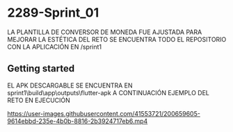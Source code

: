 # 2289-Sprint_01

LA PLANTILLA DE CONVERSOR DE MONEDA FUE AJUSTADA PARA MEJORAR LA ESTÉTICA DEL RETO
SE ENCUENTRA TODO EL REPOSITORIO CON LA APLICACIÓN EN /sprint1

## Getting started

EL APK DESCARGABLE SE ENCUENTRA EN sprint1\build\app\outputs\flutter-apk
A CONTINUACIÓN EJEMPLO DEL RETO EN EJECUCIÓN

https://user-images.githubusercontent.com/41553721/200659605-9614ebbd-235e-4b0b-8816-2b3924717eb6.mp4





